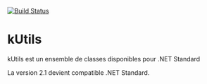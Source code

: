 [![Build Status](https://dev.azure.com/kopigi/kUtils/_apis/build/status/mplessis.kUtils)](https://dev.azure.com/kopigi/kUtils/_build/latest?definitionId=8)

# kUtils
kUtils est un ensemble de classes disponibles pour .NET Standard

La version 2.1 devient compatible .NET Standard.
